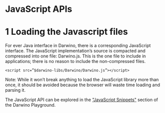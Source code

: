 JavaScript APIs
=======================
# 1	Loading the Javascript files

For ever Java interface in Darwino, there is a corresponding JavaScript interface. The JavaScript implementation’s source is compacted and compressed into one file: Darwino.js. This is the one file to include in applications; there is no reason to include the non-compressed files.
```
<script src=”$darwino-libs/Darwino/Darwino.js”></script>
```

Note: While it won’t break anything to load the JavaScript library more than once, it should be avoided because the browser will waste time loading and parsing it.

The JavaScript API can be explored in the ["JavaScript Snippets"](http://playground.darwino.com/playground.nsf/JavaScriptSnippets.xsp) section of the Darwino Playground.
